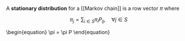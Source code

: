 A **stationary distribution** for a [[Markov chain]] is a row vector $\pi$ where

$$
\pi_j = \sum_{i \in S} \pi_i P_{ij}, \quad \forall j\in S
$$

\begin{equation}
\pi = \pi P
\end{equation}